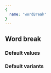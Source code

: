 ```yaml
---
{
  name: "wordBreak"
}
---
```


## Word break

### Default values
<!-- defaults.values.start -->
<!-- defaults.values.end -->


### Default variants
<!-- defaults.variants.start -->
<!-- defaults.variants.end -->
